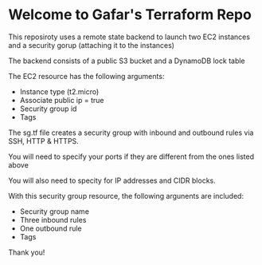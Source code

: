
# Welcome to Gafar's Terraform Repo

This reposiroty uses a remote state backend to launch two EC2 instances and a security gorup (attaching it to the instances)

The backend consists of a public S3 bucket and a DynamoDB lock table

The EC2 resource has the following arguments:
- Instance type (t2.micro)
- Associate public ip = true
- Security group id
- Tags

The  sg.tf file creates a security group with inbound and outbound rules via SSH, HTTP & HTTPS.

You will need to specify your ports if they are different from the ones listed above

You will also need to specity for IP addresses and CIDR blocks.

With this security group resource, the following argunents are included:
 - Security group name
 - Three inbound rules
 - One outbound rule
 - Tags

Thank you!
